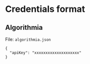 # Credentials format

## Algorithmia

File: `algorithmia.json`

```
{
  "apiKey": "xxxxxxxxxxxxxxxxxxxx"
}
```